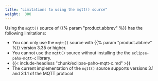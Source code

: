 ```yaml
---
title: "Limitations to using the mqtt() source"
weight:  300
---
```

<!-- DISCLAIMER: This file is based on the syslog-ng Open Source Edition documentation https://github.com/balabit/syslog-ng-ose-guides/commit/2f4a52ee61d1ea9ad27cb4f3168b95408fddfdf2 and is used under the terms of The syslog-ng Open Source Edition Documentation License. The file has been modified by Axoflow. -->

Using the `mqtt()` source of {{% param "product.abbrev" %}} has the following limitations:

- You can only use the `mqtt()` source with {{% param "product.abbrev" %}} version 3.35 or higher.
- You cannot use the `mqtt()` source without installing the the `eclipse-paho-mqtt-c` library.
- {{< include-headless "chunk/eclipse-paho-mqtt-c.md" >}}
- The current implementation of the `mqtt()` source supports versions 3.1 and 3.1.1 of the MQTT protocol

